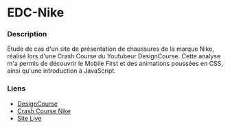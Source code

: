 # EDC-Nike

### Description 

Étude de cas d'un site de présentation de chaussures de la marque Nike, réalisé lors d'une Crash Course du Youtubeur DesignCourse.
Cette analyse m'a permis de découvrir le Mobile First et des animations poussées en CSS, ainsi qu'une introduction à JavaScript.

### Liens

- [DesignCourse](https://www.youtube.com/c/DesignCourse)
- [Crash Course Nike](https://www.youtube.com/watch?v=gXLjWRteuWI)
- [Site Live](https://luminous-valkyrie-3d1551.netlify.app/)
